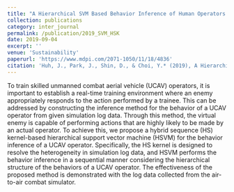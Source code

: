 ```yaml
---
title: "A Hierarchical SVM Based Behavior Inference of Human Operators Using a Hybrid Sequence Kernel"
collection: publications
category: inter_journal
permalink: /publication/2019_SVM_HSK
date: 2019-09-04
excerpt: ''
venue: 'Sustainability'
paperurl: 'https://www.mdpi.com/2071-1050/11/18/4836'
citation: 'Huh, J., Park, J., Shin, D., & Choi, Y.* (2019), A Hierarchical SVM Based Behavior Inference of Human Operators Using a Hybrid Sequence Kernel, Sustainability, 11(18), 4836-4851. (SSCI)'
---
```


To train skilled unmanned combat aerial vehicle (UCAV) operators, it is important to establish a real-time training environment where an enemy appropriately responds to the action performed by a trainee. This can be addressed by constructing the inference method for the behavior of a UCAV operator from given simulation log data. Through this method, the virtual enemy is capable of performing actions that are highly likely to be made by an actual operator. To achieve this, we propose a hybrid sequence (HS) kernel-based hierarchical support vector machine (HSVM) for the behavior inference of a UCAV operator. Specifically, the HS kernel is designed to resolve the heterogeneity in simulation log data, and HSVM performs the behavior inference in a sequential manner considering the hierarchical structure of the behaviors of a UCAV operator. The effectiveness of the proposed method is demonstrated with the log data collected from the air-to-air combat simulator.
